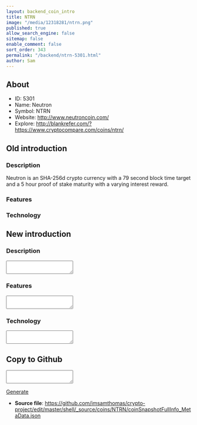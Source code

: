 ```yaml
---
layout: backend_coin_intro
title: NTRN
image: "/media/12318281/ntrn.png"
published: true
allow_search_engine: false
sitemap: false
enable_comment: false
sort_order: 343
permalink: "/backend/ntrn-5301.html"
author: Sam
---
```


## About

- ID: 5301
- Name: Neutron
- Symbol: NTRN
- Website: http://www.neutroncoin.com/
- Explore: http://blankrefer.com/?https://www.cryptocompare.com/coins/ntrn/


## Old introduction

### Description

<p>Neutron is an SHA-256d crypto currency with a 79 second block time target and a 5 hour proof of stake maturity with a varying interest reward.</p>

### Features


### Technology




## New introduction


### Description
<textarea id="meta_description" name="description"></textarea>

### Features
<textarea id="meta_features" name="features"></textarea>

### Technology
<textarea id="meta_technology" name="technology"></textarea>


## Copy to Github

<textarea id="coinsnapshotfullinfo_metadata"></textarea>

<a href="#gen" onclick="generateMetaDatJson()">Generate</a>

- **Source file**: <a href="https://github.com/imsamthomas/crypto-project/edit/master/shell/_source/coins/NTRN/coinSnapshotFullInfo_MetaData.json">https://github.com/imsamthomas/crypto-project/edit/master/shell/_source/coins/NTRN/coinSnapshotFullInfo_MetaData.json</a>


